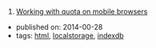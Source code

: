 1. [Working with quota on mobile browsers](https://www.html5rocks.com/en/tutorials/offline/quota-research/)
  * published on: 2014-00-28
  * tags: [html](tags/html.md), [localstorage](tags/localstorage.md), [indexdb](tags/indexdb.md)
